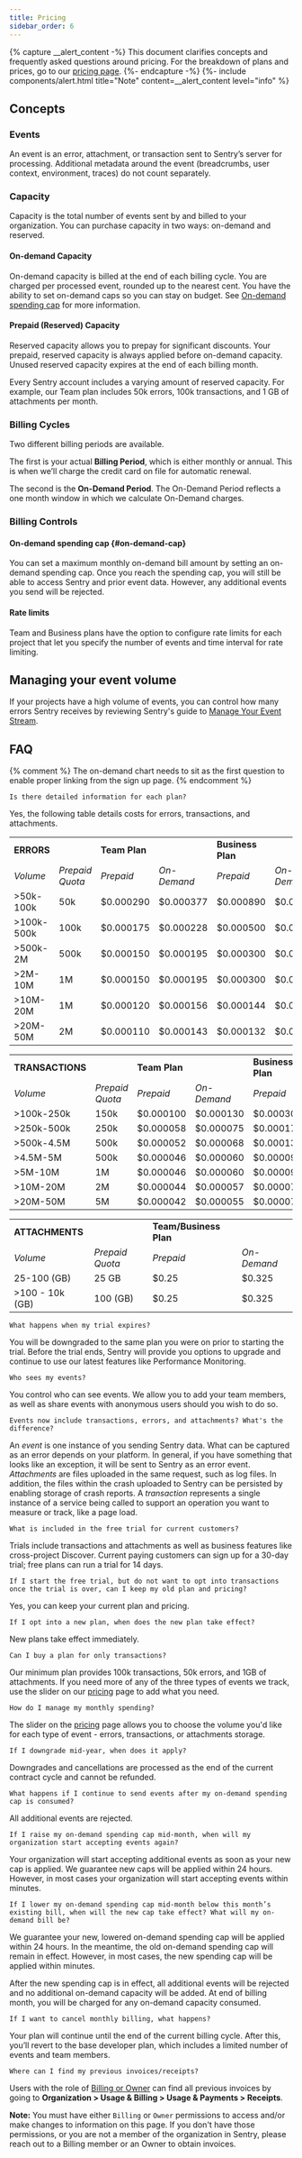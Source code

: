 ```yaml
---
title: Pricing
sidebar_order: 6
---
```


{% capture __alert_content -%}
This document clarifies concepts and frequently asked questions around pricing. For the breakdown of plans and prices, go to our [pricing page](https://sentry.io/pricing/).
{%- endcapture -%}
{%- include components/alert.html
  title="Note"
  content=__alert_content
  level="info"
%}

## Concepts

### Events

An event is an error, attachment, or transaction sent to Sentry’s server for processing. Additional metadata around the event (breadcrumbs, user context, environment, traces) do not count separately.

### Capacity

Capacity is the total number of events sent by and billed to your organization. You can purchase capacity in two ways: on-demand and reserved.

#### On-demand Capacity

On-demand capacity is billed at the end of each billing cycle. You are charged per processed event, rounded up to the nearest cent. You have the ability to set on-demand caps so you can stay on budget. See [On-demand spending cap](#on-demand-cap) for more information.

#### Prepaid (Reserved) Capacity

Reserved capacity allows you to prepay for significant discounts. Your prepaid, reserved capacity is always applied before on-demand capacity. Unused reserved capacity expires at the end of each billing month.

Every Sentry account includes a varying amount of reserved capacity. For example, our Team plan includes 50k errors, 100k transactions, and 1 GB of attachments per month.

### Billing Cycles

Two different billing periods are available.

The first is your actual **Billing Period**, which is either monthly or annual. This is when we’ll charge the credit card on file for automatic renewal.

The second is the **On-Demand Period**. The On-Demand Period reflects a one month window in which we calculate On-Demand charges.

### Billing Controls

#### On-demand spending cap {#on-demand-cap}

You can set a maximum monthly on-demand bill amount by setting an on-demand spending cap. Once you reach the spending cap, you will still be able to access Sentry and prior event data. However, any additional events you send will be rejected.

#### Rate limits

Team and Business plans have the option to configure rate limits for each project that let you specify the number of events and time interval for rate limiting.

## Managing your event volume

If your projects have a high volume of events, you can control how many errors Sentry receives by reviewing Sentry's guide to [Manage Your Event Stream](/accounts/quotas/manage-event-stream-guide/).

## FAQ
{% comment %}
The on-demand chart needs to sit as the first question to enable proper linking from the sign up page. 
{% endcomment %}

`Is there detailed information for each plan?`

Yes, the following table details costs for errors, transactions, and attachments.

<table>
  <tbody>
    <tr>
    <td>
      <strong>ERRORS </strong>
    </td>
    <td>
      <strong> </strong>
    </td>
      <td>
        <strong>Team Plan</strong>
      </td>
      <td>
        <strong></strong>
      </td>
      <td>
        <strong>Business Plan</strong>
      </td>
      <td>
        <strong></strong>
      </td>
    </tr>
    <tr>
      <td><i>Volume</i></td>
      <td><i>Prepaid Quota</i></td>
      <td><i>Prepaid</i></td>
      <td><i>On-Demand</i></td>
      <td><i>Prepaid</i></td>
      <td><i>On-Demand</i></td>
    </tr>
    <tr>
      <td>>50k-100k</td>
      <td>50k</td>
      <td>$0.000290</td>
      <td>$0.000377</td>
      <td>$0.000890</td>
      <td>$0.001157</td>
    </tr>
    <tr>
      <td>>100k-500k</td>
      <td>100k</td>
      <td>$0.000175</td>
      <td>$0.000228</td>
      <td>$0.000500</td>
      <td>$0.000650</td>
    </tr>
    <tr>
      <td>>500k-2M</td>
      <td>500k</td>
      <td>$0.000150</td>
      <td>$0.000195</td>
      <td>$0.000300</td>
      <td>$0.000390</td>
    </tr>
    <tr>
      <td>>2M-10M</td>
      <td>1M</td>
      <td>$0.000150</td>
      <td>$0.000195</td>
      <td>$0.000300</td>
      <td>$0.000390</td>
    </tr>
    <tr>
      <td>>10M-20M</td>
      <td>1M</td>
      <td>$0.000120</td>
      <td>$0.000156</td>
      <td>$0.000144</td>
      <td>$0.000187</td>
    </tr>
    <tr>
      <td>>20M-50M</td>
      <td>2M</td>
      <td>$0.000110</td>
      <td>$0.000143</td>
      <td>$0.000132</td>
      <td>$0.000172</td>
    </tr>
    
  </tbody>
</table>

<table>
  <tbody>
    <tr>
    <td>
      <strong>TRANSACTIONS </strong>
    </td>
    <td>
      <strong> </strong>
    </td>
      <td>
        <strong>Team Plan</strong>
      </td>
      <td>
        <strong></strong>
      </td>
      <td>
        <strong>Business Plan</strong>
      </td>
      <td>
        <strong></strong>
      </td>
    </tr>
    <tr>
      <td><i>Volume</i></td>
      <td><i>Prepaid Quota</i></td>
      <td><i>Prepaid</i></td>
      <td><i>On-Demand</i></td>
      <td><i>Prepaid</i></td>
      <td><i>On-Demand</i></td>
    </tr>
    <tr>
      <td>>100k-250k</td>
      <td>150k</td>
      <td>$0.000100</td>
      <td>$0.000130</td>
      <td>$0.000300</td>
      <td>$0.000390</td>
    </tr>
    <tr>
      <td>>250k-500k</td>
      <td>250k</td>
      <td>$0.000058</td>
      <td>$0.000075</td>
      <td>$0.000178</td>
      <td>$0.000231</td>
    </tr>
    <tr>
      <td>>500k-4.5M</td>
      <td>500k</td>
      <td>$0.000052</td>
      <td>$0.000068</td>
      <td>$0.000130</td>
      <td>$0.000169</td>
    </tr>
    <tr>
      <td>>4.5M-5M</td>
      <td>500k</td>
      <td>$0.000046</td>
      <td>$0.000060</td>
      <td>$0.000092</td>
      <td>$0.000120</td>
    </tr>
    <tr>
      <td>>5M-10M</td>
      <td>1M</td>
      <td>$0.000046</td>
      <td>$0.000060</td>
      <td>$0.000092</td>
      <td>$0.000120</td>
    </tr>
    <tr>
      <td>>10M-20M</td>
      <td>2M</td>
      <td>$0.000044</td>
      <td>$0.000057</td>
      <td>$0.000077</td>
      <td>$0.000100</td>
    </tr>
    <tr>
      <td>>20M-50M</td>
      <td>5M</td>
      <td>$0.000042</td>
      <td>$0.000055</td>
      <td>$0.000074</td>
      <td>$0.000096</td>
    </tr>
    
  </tbody>
</table>

<table>
  <tbody>
    <tr>
    <td>
      <strong>ATTACHMENTS </strong>
    </td>
    <td>
      <strong> </strong>
    </td>
      <td>
        <strong>Team/Business Plan</strong>
      </td>
      <td>
        <strong></strong>
      </td>
    </tr>
    <tr>
      <td><i>Volume</i></td>
      <td><i>Prepaid Quota</i></td>
      <td><i>Prepaid</i></td>
      <td><i>On-Demand</i></td>
    </tr>
    <tr>
      <td>25-100 (GB)</td>
      <td>25 GB</td>
      <td>$0.25</td>
      <td>$0.325</td>
    </tr>
    <tr>
      <td>>100 - 10k (GB)</td>
      <td>100 (GB)</td>
      <td>$0.25</td>
      <td>$0.325</td>
    </tr>
  </tbody>
</table>

`What happens when my trial expires?`

You will be downgraded to the same plan you were on prior to starting the trial. Before the trial ends, Sentry will provide you options to upgrade and continue to use our latest features like Performance Monitoring.

`Who sees my events?`

You control who can see events. We allow you to add your team members, as well as share events with anonymous users should you wish to do so.

`Events now include transactions, errors, and attachments? What's the difference?`

An *event* is one instance of you sending Sentry data. What can be captured as an error depends on your platform. In general, if you have something that looks like an exception, it will be sent to Sentry as an error event. *Attachments* are files uploaded in the same request, such as log files. In addition, the files within the crash uploaded to Sentry can be persisted by enabling storage of crash reports. A *transaction* represents a single instance of a service being called to support an operation you want to measure or track, like a page load.

`What is included in the free trial for current customers?`

Trials include transactions and attachments as well as business features like cross-project Discover. Current paying customers can sign up for a 30-day trial; free plans can run a trial for 14 days.

`If I start the free trial, but do not want to opt into transactions once the trial is over, can I keep my old plan and pricing?`

Yes, you can keep your current plan and pricing.

`If I opt into a new plan, when does the new plan take effect?`

New plans take effect immediately.

`Can I buy a plan for only transactions?`

Our minimum plan provides 100k transactions, 50k errors, and 1GB of attachments. If you need more of any of the three types of events we track, use the slider on our [pricing](https://sentry.io/pricing/) page to add what you need.

`How do I manage my monthly spending?`

The slider on the [pricing](https://sentry.io/pricing/) page allows you to choose the volume you'd like for each type of event - errors, transactions, or attachments storage.

`If I downgrade mid-year, when does it apply?`

Downgrades and cancellations are processed as the end of the current contract cycle and cannot be refunded.

`What happens if I continue to send events after my on-demand spending cap is consumed?`

All additional events are rejected.

`If I raise my on-demand spending cap mid-month, when will my organization start accepting events again?`

Your organization will start accepting additional events as soon as your new cap is applied. We guarantee new caps will be applied within 24 hours. However, in most cases your organization will start accepting events within minutes.

`If I lower my on-demand spending cap mid-month below this month’s existing bill, when will the new cap take effect? What will my on-demand bill be?`

We guarantee your new, lowered on-demand spending cap will be applied within 24 hours. In the meantime, the old on-demand spending cap will remain in effect. However, in most cases, the new spending cap will be applied within minutes.

After the new spending cap is in effect, all additional events will be rejected and no additional on-demand capacity will be added. At end of billing month, you will be charged for any on-demand capacity consumed.

`If I want to cancel monthly billing, what happens?`

Your plan will continue until the end of the current billing cycle. After this, you’ll revert to the base developer plan, which includes a limited number of events and team members.

`Where can I find my previous invoices/receipts?`

Users with the role of [Billing or Owner](/accounts/membership/) can find all previous invoices by going to **Organization > Usage & Billing > Usage & Payments > Receipts**.

**Note:** You must have either `Billing` or `Owner` permissions to access and/or make changes to information on this page. If you don't have those permissions, or you are not a member of the organization in Sentry, please reach out to a Billing member or an Owner to obtain invoices.

